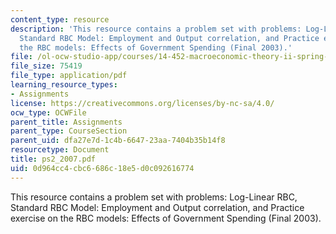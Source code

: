 ```yaml
---
content_type: resource
description: 'This resource contains a problem set with problems: Log-Linear RBC,
  Standard RBC Model: Employment and Output correlation, and Practice exercise on
  the RBC models: Effects of Government Spending (Final 2003).'
file: /ol-ocw-studio-app/courses/14-452-macroeconomic-theory-ii-spring-2007/0d964cc4cbc6686c18e5d0c092616774_ps2_2007.pdf
file_size: 75419
file_type: application/pdf
learning_resource_types:
- Assignments
license: https://creativecommons.org/licenses/by-nc-sa/4.0/
ocw_type: OCWFile
parent_title: Assignments
parent_type: CourseSection
parent_uid: dfa27e7d-1c4b-6647-23aa-7404b35b14f8
resourcetype: Document
title: ps2_2007.pdf
uid: 0d964cc4-cbc6-686c-18e5-d0c092616774
---
```

This resource contains a problem set with problems: Log-Linear RBC, Standard RBC Model: Employment and Output correlation, and Practice exercise on the RBC models: Effects of Government Spending (Final 2003).